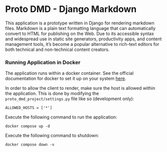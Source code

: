 # Proto DMD - Django Markdown

This application is a prototype written in Django for rendering markdown files. Markdown is a plain text formatting language that can automatically convert to HTML for publishing on the Web. Due to its accessible syntax and widespread use in static site generators, productivity apps, and content management tools, it’s become a popular alternative to rich-text editors for both technical and non-technical content creators.

### Running Application in Docker

The application runs within a docker container. See the official documentation for docker to set it up on your system [here](https://docs.docker.com/engine/install/ "here").

In order to allow the client to render, make sure the host is allowed within the application. This is done by modifying the `proto_dmd_project/settings.py` file like so (development only):
`````
ALLOWED_HOSTS = ['*']
`````

Execute the following command to run the application:
`````
docker compose up -d
`````

Execute the following command to shutdown:
`````
docker compose down -v
`````

